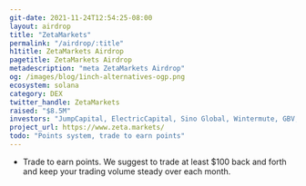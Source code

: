 ```yaml
---
git-date: 2021-11-24T12:54:25-08:00
layout: airdrop
title: "ZetaMarkets"
permalink: "/airdrop/:title"
h1title: ZetaMarkets Airdrop
pagetitle: ZetaMarkets Airdrop
metadescription: "meta ZetaMarkets Airdrop"
og: /images/blog/1inch-alternatives-ogp.png
ecosystem: solana
category: DEX
twitter_handle: ZetaMarkets
raised: "$8.5M"
investors: "JumpCapital, ElectricCapital, Sino Global, Wintermute, GBV, MGNR, LedgerPrime, Solana Ventures"
project_url: https://www.zeta.markets/
todo: "Points system, trade to earn points"
---
```


- Trade to earn points. We suggest to trade at least \$100 back and forth and keep your trading volume steady over each month.
